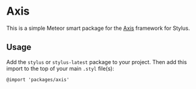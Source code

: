 Axis
====

This is a simple Meteor smart package for the [Axis](http://roots.cx/axis) framework for Stylus.

Usage
-----

Add the `stylus` or `stylus-latest` package to your project. Then add this import to the top of your main `.styl` file(s):

    @import 'packages/axis'
